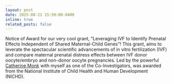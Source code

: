 ```yaml
---
layout: post
date: 2025-08-21 15:59:00-0400
inline: true
related_posts: false
---
```


Notice of Award for our very cool grant, "Leveraging IVF to Identify Prenatal Effects Independent of Shared Maternal-Child Genes"! This grant, aims to leverate the spectacular scientific advancements of in vitro fertilization (IVF) and compare maternal prenatal distress effects between IVF donor oocyte/embryo and non-donor oocyte pregnancies. Led by the powerful [Catherine Monk](https://www.perinatalpathways.org/) with myself as one of the Co-Investigators, was awarded from the National Institute of Child Health and Human Development (NICHD).

